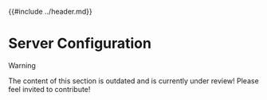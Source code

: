 {{#include ../header.md}}

# Server Configuration
> [!WARNING]  
> The content of this section is outdated and is currently under review!
> Please feel invited to contribute!